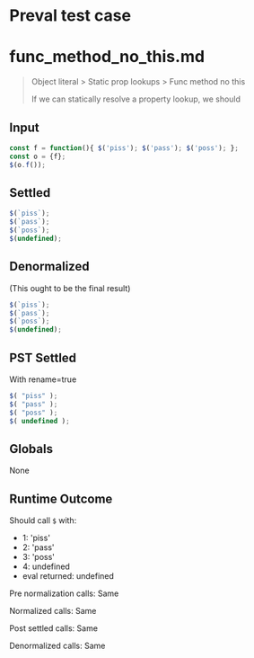 # Preval test case

# func_method_no_this.md

> Object literal > Static prop lookups > Func method no this
>
> If we can statically resolve a property lookup, we should

## Input

`````js filename=intro
const f = function(){ $('piss'); $('pass'); $('poss'); };
const o = {f};
$(o.f());
`````


## Settled


`````js filename=intro
$(`piss`);
$(`pass`);
$(`poss`);
$(undefined);
`````


## Denormalized
(This ought to be the final result)

`````js filename=intro
$(`piss`);
$(`pass`);
$(`poss`);
$(undefined);
`````


## PST Settled
With rename=true

`````js filename=intro
$( "piss" );
$( "pass" );
$( "poss" );
$( undefined );
`````


## Globals


None


## Runtime Outcome


Should call `$` with:
 - 1: 'piss'
 - 2: 'pass'
 - 3: 'poss'
 - 4: undefined
 - eval returned: undefined

Pre normalization calls: Same

Normalized calls: Same

Post settled calls: Same

Denormalized calls: Same
